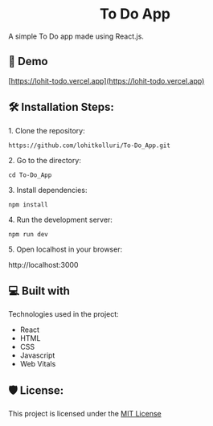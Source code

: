 <h1 align="center" id="title">To Do App</h1>

<p id="description">A simple To Do app made using React.js.</p>

<h2>🚀 Demo</h2>

[https://lohit-todo.vercel.app](https://lohit-todo.vercel.app)

<h2>🛠️ Installation Steps:</h2>

<p>1. Clone the repository:</p>

```
https://github.com/lohitkolluri/To-Do_App.git
```

<p>2. Go to the directory:</p>

```
cd To-Do_App
```

<p>3. Install dependencies:</p>

```
npm install
```

<p>4. Run the development server:</p>

```
npm run dev
```

<p>5. Open localhost in your browser:</p>


http://localhost:3000

  
  
<h2>💻 Built with</h2>

Technologies used in the project:

*   React
*   HTML
*   CSS
*   Javascript
*   Web Vitals

<h2>🛡️ License:</h2>

This project is licensed under the [MIT License](LICENSE)
